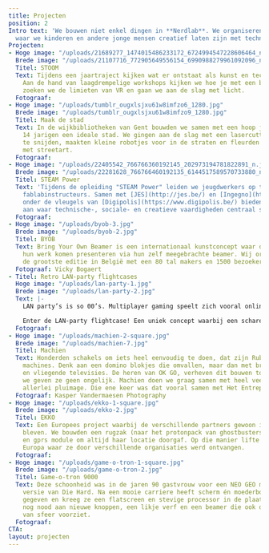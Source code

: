 ```yaml
---
title: Projecten
position: 2
Intro text: 'We bouwen niet enkel dingen in **Nerdlab**. We organiseren ook trajecten
  waar we kinderen en andere jonge mensen creatief laten zijn met technologie. '
Projecten:
- Hoge image: "/uploads/21689277_1474015486233172_6724994547228606464_n.jpg"
  Brede image: "/uploads/21107716_772905649556154_6990988279961092096_n.jpg"
  Titel: STOOM
  Text: Tijdens een jaartraject kijken wat er ontstaat als kunst en technologie botsen.
    Aan de hand van laagdrempelige workshops kijken we hoe je met een beamer kan mappen,
    zoeken we de limieten van VR en gaan we aan de slag met licht.
  Fotograaf: 
- Hoge image: "/uploads/tumblr_ougxlsjxu61w8imfzo6_1280.jpg"
  Brede image: "/uploads/tumblr_ougxlsjxu61w8imfzo9_1280.jpg"
  Titel: Maak de stad
  Text: In de wijkbibliotheken van Gent bouwden we samen met een hoop joelende 8 tot
    14 jarigen een ideale stad. We gingen aan de slag met een lasercutter om gebouwen
    te snijden, maakten kleine robotjes voor in de straten en fleurden de boel om
    met streetart.
  Fotograaf: 
- Hoge image: "/uploads/22405542_766766360192145_202973194781822891_n.jpg"
  Brede image: "/uploads/22281628_766766460192135_6144517589570733880_n.jpg"
  Titel: STEAM Power
  Text: 'Tijdens de opleiding "STEAM Power" leiden we jeugdwerkers op tot volwaardige
    fablabinstructeurs. Samen met [JES](http://jes.be/) en [Ingegno](http://ingegno.be/)
    onder de vleugels van [Digipolis](https://www.digipolis.be/) bieden we een traject
    aan waar technische-, sociale- en creatieve vaardigheden centraal staan. '
  Fotograaf: 
- Hoge image: "/uploads/byob-3.jpg"
  Brede image: "/uploads/byob-2.jpg"
  Titel: BYOB
  Text: Bring Your Own Beamer is een internationaal kunstconcept waar digitale makers
    hun werk komen presenteren via hun zelf meegebrachte beamer. Wij organiseren jaarlijks
    de grootste editie in België met een 80 tal makers en 1500 bezoekers.
  Fotograaf: Vicky Bogaert
- Titel: Retro LAN-party flightcases
  Hoge image: "/uploads/lan-party-1.jpg"
  Brede image: "/uploads/lan-party-2.jpg"
  Text: |-
    LAN party’s is so 00’s. Multiplayer gaming speelt zich vooral online af en het gezeul met pc’s en schermen is niet echt een beeld om naar uit te kijken. LAN party’s zijn echter ook een bron van pure nostalgie: je favoriete games die je tien jaar (of langer) geleden met je vrienden dat ene weekend eens kon samen spelen.

    Enter de LAN-party flightcase! Een uniek concept waarbij een schare oude pc’s (denk Windows XP) netjes in houten – makkelijk vervoerbare – cases worden gestopt en samen in een grote flightcase de magie van de LAN parties van weleer zal doen herleven! Momenteel zitten we aan ons eerste prototype te werken, maar binnenkort kunnen we daadwerkelijk gaan gamen. Kom gerust eenhandje toesteken!
  Fotograaf: 
- Hoge image: "/uploads/machien-2-square.jpg"
  Brede image: "/uploads/machien-7.jpg"
  Titel: Machien
  Text: Honderden schakels om iets heel eenvoudig te doen, dat zijn Rube Goldberg
    machines. Denk aan een domino blokjes die omvallen, maar dan met brandende koorden
    en vliegende televisies. De heren van OK GO, verheven dit bouwen tot kunst en
    we geven ze geen ongelijk. Machien doen we graag samen met heel veel mensen van
    allerlei pluimage. Die ene keer was dat vooral samen met Het Entrepot.
  Fotograaf: Kasper Vandermaesen Photography
- Hoge image: "/uploads/ekko-1-square.jpg"
  Brede image: "/uploads/ekko-2.jpg"
  Titel: EKKO
  Text: Een Europees project waarbij de verschillende partners gewoon in hun hoofdkwartier
    bleven. We bouwden een rugzak (naar het protonpack van ghostbusters) met een gps-tracker
    en gprs module om altijd haar locatie doorgaf. Op die manier lifte ‘EkkO’ doorheen
    Europa waar ze door verschillende organisaties werd ontvangen.
  Fotograaf: 
- Hoge image: "/uploads/game-o-tron-1-square.jpg"
  Brede image: "/uploads/game-o-tron-2.jpg"
  Titel: Game-o-tron 9000
  Text: Deze schoonheid was in de jaren 90 gastvrouw voor een NEO GEO met de arcade
    versie van Die Hard. Na een mooie carriere heeft scherm én moederbord de geest
    gegeven en kreeg ze een flatscreen en stevige processor in de plaats. Ze heeft
    nog nood aan nieuwe knoppen, een likje verf en een beamer die ook de omgeving
    van sfeer voorziet.
  Fotograaf: 
CTA: 
layout: projecten
---
```


